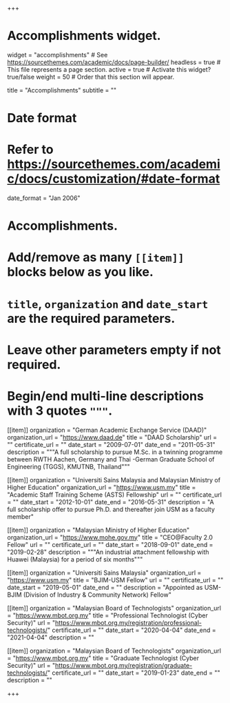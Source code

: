 +++
# Accomplishments widget.
widget = "accomplishments"  # See https://sourcethemes.com/academic/docs/page-builder/
headless = true  # This file represents a page section.
active = true  # Activate this widget? true/false
weight = 50  # Order that this section will appear.

title = "Accomplish&shy;ments"
subtitle = ""

# Date format
#   Refer to https://sourcethemes.com/academic/docs/customization/#date-format
date_format = "Jan 2006"

# Accomplishments.
#   Add/remove as many `[[item]]` blocks below as you like.
#   `title`, `organization` and `date_start` are the required parameters.
#   Leave other parameters empty if not required.
#   Begin/end multi-line descriptions with 3 quotes `"""`.

[[item]]
  organization = "German Academic Exchange Service (DAAD)"
  organization_url = "https://www.daad.de"
  title = "DAAD Scholarship"
  url = ""
  certificate_url = ""
  date_start = "2009-07-01"
  date_end = "2011-05-31"
  description = """A full scholarship to pursue M.Sc. in a twinning programme between RWTH Aachen, Germany and Thai
  -German Graduate School of Engineering (TGGS), KMUTNB, Thailand"""

[[item]]
  organization = "Universiti Sains Malaysia and Malaysian Ministry of Higher Education"
  organization_url = "https://www.usm.my"
  title = "Academic Staff Training Scheme (ASTS) Fellowship"
  url = ""
  certificate_url = ""
  date_start = "2012-10-01"
  date_end = "2016-05-31"
  description = "A full scholarship offer to pursue Ph.D. and thereafter join USM as a faculty member"

[[item]]
  organization = "Malaysian Ministry of Higher Education"
  organization_url = "https://www.mohe.gov.my"
  title = "CEO@Faculty 2.0 Fellow"
  url = ""
  certificate_url = ""
  date_start = "2018-09-01"
  date_end = "2019-02-28"
  description = """An industrial attachment fellowship with Huawei (Malaysia) for a period of six months"""

 [[item]]
  organization = "Universiti Sains Malaysia"
  organization_url = "https://www.usm.my"
  title = "BJIM-USM Fellow"
  url = ""
  certificate_url = ""
  date_start = "2019-05-01"
  date_end = ""
  description = "Appointed as USM-BJIM (Division of Industry & Community Network) Fellow"
    

[[item]]
  organization = "Malaysian Board of Technologists"
  organization_url = "https://www.mbot.org.my"
  title = "Professional Technologist (Cyber Security)"
  url = "https://www.mbot.org.my/registration/professional-technologists/"
  certificate_url = ""
  date_start = "2020-04-04"
  date_end = "2021-04-04"
  description = ""

[[item]]
  organization = "Malaysian Board of Technologists"
  organization_url = "https://www.mbot.org.my"
  title = "Graduate Technologist (Cyber Security)"
  url = "https://www.mbot.org.my/registration/graduate-technologists/"
  certificate_url = ""
  date_start = "2019-01-23"
  date_end = ""
  description = ""
    
+++
